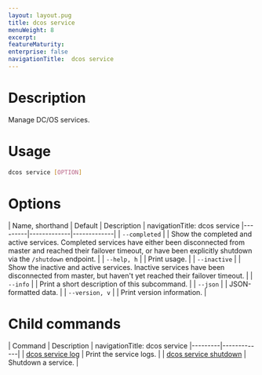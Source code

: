```yaml
---
layout: layout.pug
title: dcos service
menuWeight: 8
excerpt:
featureMaturity:
enterprise: false
navigationTitle:  dcos service
---
```


<!-- This source repo for this topic is https://github.com/dcos/dcos-docs -->


# Description
Manage DC/OS services.

# Usage

```bash
dcos service [OPTION]
```

# Options

| Name, shorthand | Default | Description |
navigationTitle:  dcos service
|---------|-------------|-------------|
| `--completed`   |             | Show the completed and active services. Completed services have either been disconnected from master and reached their failover timeout, or have been explicitly shutdown via the `/shutdown` endpoint. |
| `--help, h`   |             |  Print usage. |
| `--inactive`   |             | Show the inactive and active services. Inactive services have been disconnected from master, but haven't yet reached their failover timeout. |
| `--info`   |             |  Print a short description of this subcommand. |
| `--json`   |             |  JSON-formatted data. |
| `--version, v`   |             | Print version information. | 

# Child commands

| Command | Description |
navigationTitle:  dcos service
|---------|-------------|
| [dcos service log](/docs/1.10/cli/command-reference/dcos-service/dcos-service-log/)   | Print the service logs. | 
| [dcos service shutdown](/docs/1.10/cli/command-reference/dcos-service/dcos-service-shutdown/)   | Shutdown a service. |

